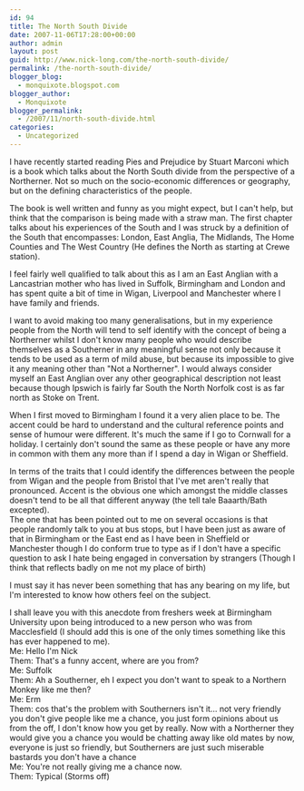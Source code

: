 ```yaml
---
id: 94
title: The North South Divide
date: 2007-11-06T17:28:00+00:00
author: admin
layout: post
guid: http://www.nick-long.com/the-north-south-divide/
permalink: /the-north-south-divide/
blogger_blog:
  - monquixote.blogspot.com
blogger_author:
  - Monquixote
blogger_permalink:
  - /2007/11/north-south-divide.html
categories:
  - Uncategorized
---
```

 <span>I have recently started reading Pies and Prejudice by Stuart Marconi which is a book which talks about the North South divide from the perspective of a Northerner. Not so much on the socio-economic differences or geography, but on the defining characteristics of the people.</p> 

<p>
  The book is well written and funny as you might expect, but I can't help, but think that the comparison is being made with a straw man. The first chapter talks about his experiences of the South and I was struck by a definition of the South that encompasses: London, East Anglia, The Midlands, The Home Counties and The West Country (He defines the North as starting at Crewe station).
</p>

<p>
  I feel fairly well qualified to talk about this as I am an East Anglian with a Lancastrian mother who has lived in Suffolk, Birmingham and London and has spent quite a bit of time in Wigan, Liverpool and Manchester where I have family and friends.
</p>

<p>
  I want to avoid making too many generalisations, but in my experience people from the North will tend to self identify with the concept of being a Northerner whilst I don't know many people who would describe themselves as a Southerner in any meaningful sense not only because it tends to be used as a term of mild abuse, but because its impossible to give it any meaning other than "Not a Northerner". I would always consider myself an East Anglian over any other geographical description not least because though Ipswich is fairly far South the North Norfolk cost is as far north as Stoke on Trent.
</p>

<p>
  When I first moved to Birmingham I found it a very alien place to be. The accent could be hard to understand and the cultural reference points and sense of humour were different. It's much the same if I go to Cornwall for a holiday. I certainly don't sound the same as these people or have any more in common with them any more than if I spend a day in Wigan or Sheffield.
</p>

<p>
  In terms of the traits that I could identify the differences between the people from Wigan and the people from Bristol that I've met aren't really that pronounced. Accent is the obvious one which amongst the middle classes doesn't tend to be all that different anyway (the tell tale Baaarth/Bath excepted).<br />The one that has been pointed out to me on several occasions is that people randomly talk to you at bus stops, but I have been just as aware of that in Birmingham or the East end as I have been in Sheffield or Manchester though I do conform true to type as if I don't have a specific question to ask I hate being engaged in conversation by strangers (Though I think that reflects badly on me not my place of birth)
</p>

<p>
  I must say it has never been something that has any bearing on my life, but I'm interested to know how others feel on the subject.
</p>

<p>
  I shall leave you with this anecdote from freshers week at Birmingham University upon being introduced to a new person who was from Macclesfield (I should add this is one of the only times something like this has ever happened to me).<br />Me: Hello I'm Nick<br />Them: That's a funny accent, where are you from?<br />Me: Suffolk<br />Them: Ah a Southerner, eh I expect you don't want to speak to a Northern Monkey like me then?<br />Me: Erm<br />Them: cos that's the problem with Southerners isn't it... not very friendly you don't give people like me a chance, you just form opinions about us from the off, I don't know how you get by really. Now with a Northerner they would give you a chance you would be chatting away like old mates by now, everyone is just so friendly, but Southerners are just such miserable bastards you don't have a chance<br />Me: You're not really giving me a chance now.<br />Them: Typical (Storms off)</span>
</p>